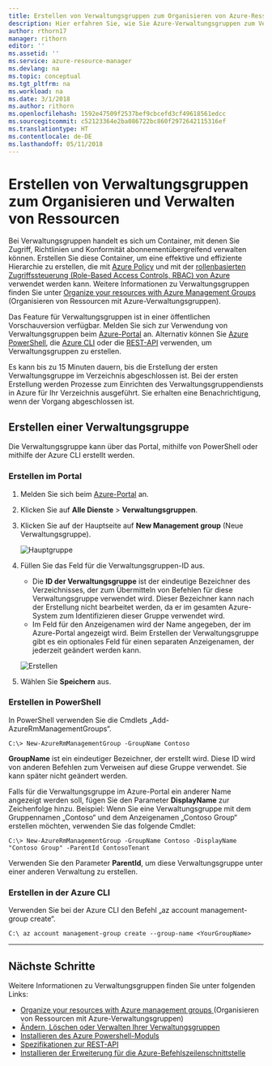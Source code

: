 ```yaml
---
title: Erstellen von Verwaltungsgruppen zum Organisieren von Azure-Ressourcen | Microsoft-Dokumentation
description: Hier erfahren Sie, wie Sie Azure-Verwaltungsgruppen zum Verwalten mehrerer Ressourcen erstellen.
author: rthorn17
manager: rithorn
editor: ''
ms.assetid: ''
ms.service: azure-resource-manager
ms.devlang: na
ms.topic: conceptual
ms.tgt_pltfrm: na
ms.workload: na
ms.date: 3/1/2018
ms.author: rithorn
ms.openlocfilehash: 1592e47509f2537bef9cbcefd3cf49618561edcc
ms.sourcegitcommit: c52123364e2ba086722bc860f2972642115316ef
ms.translationtype: HT
ms.contentlocale: de-DE
ms.lasthandoff: 05/11/2018
---
```

# <a name="create-management-groups-for-resource-organization-and-management"></a>Erstellen von Verwaltungsgruppen zum Organisieren und Verwalten von Ressourcen
Bei Verwaltungsgruppen handelt es sich um Container, mit denen Sie Zugriff, Richtlinien und Konformität abonnementübergreifend verwalten können. Erstellen Sie diese Container, um eine effektive und effiziente Hierarchie zu erstellen, die mit [Azure Policy](../azure-policy/azure-policy-introduction.md) und mit der [rollenbasierten Zugriffssteuerung (Role-Based Access Controls, RBAC) von Azure](../role-based-access-control/overview.md) verwendet werden kann. Weitere Informationen zu Verwaltungsgruppen finden Sie unter [Organize your resources with Azure Management Groups](management-groups-overview.md) (Organisieren von Ressourcen mit Azure-Verwaltungsgruppen). 

Das Feature für Verwaltungsgruppen ist in einer öffentlichen Vorschauversion verfügbar. Melden Sie sich zur Verwendung von Verwaltungsgruppen beim [Azure-Portal](https://portal.azure.com) an. Alternativ können Sie [Azure PowerShell](https://www.powershellgallery.com/packages/AzureRM.ManagementGroups/0.0.1-preview), die [Azure CLI](https://docs.microsoft.com/cli/azure/extension?view=azure-cli-latest#az_extension_list_available) oder die [REST-API](https://github.com/Azure/azure-rest-api-specs/tree/master/specification/managementgroups/resource-manager/Microsoft.Management/preview/2018-01-01-preview) verwenden, um Verwaltungsgruppen zu erstellen.   

Es kann bis zu 15 Minuten dauern, bis die Erstellung der ersten Verwaltungsgruppe im Verzeichnis abgeschlossen ist. Bei der ersten Erstellung werden Prozesse zum Einrichten des Verwaltungsgruppendiensts in Azure für Ihr Verzeichnis ausgeführt. Sie erhalten eine Benachrichtigung, wenn der Vorgang abgeschlossen ist.  

## <a name="how-to-create-a-management-group"></a>Erstellen einer Verwaltungsgruppe
Die Verwaltungsgruppe kann über das Portal, mithilfe von PowerShell oder mithilfe der Azure CLI erstellt werden.

### <a name="create-in-portal"></a>Erstellen im Portal

1. Melden Sie sich beim [Azure-Portal](http://portal.azure.com) an.
2. Klicken Sie auf **Alle Dienste** > **Verwaltungsgruppen**.
3. Klicken Sie auf der Hauptseite auf **New Management group** (Neue Verwaltungsgruppe). 

    ![Hauptgruppe](media/management-groups/main.png) 
4.  Füllen Sie das Feld für die Verwaltungsgruppen-ID aus. 
    - Die **ID der Verwaltungsgruppe** ist der eindeutige Bezeichner des Verzeichnisses, der zum Übermitteln von Befehlen für diese Verwaltungsgruppe verwendet wird. Dieser Bezeichner kann nach der Erstellung nicht bearbeitet werden, da er im gesamten Azure-System zum Identifizieren dieser Gruppe verwendet wird. 
    - Im Feld für den Anzeigenamen wird der Name angegeben, der im Azure-Portal angezeigt wird. Beim Erstellen der Verwaltungsgruppe gibt es ein optionales Feld für einen separaten Anzeigenamen, der jederzeit geändert werden kann.  

    ![Erstellen](media/management-groups/create_context_menu.png)  
5.  Wählen Sie **Speichern** aus.


### <a name="create-in-powershell"></a>Erstellen in PowerShell
In PowerShell verwenden Sie die Cmdlets „Add-AzureRmManagementGroups“.   

```azurepowershell-interactive
C:\> New-AzureRmManagementGroup -GroupName Contoso 
```
**GroupName** ist ein eindeutiger Bezeichner, der erstellt wird. Diese ID wird von anderen Befehlen zum Verweisen auf diese Gruppe verwendet. Sie kann später nicht geändert werden.

Falls für die Verwaltungsgruppe im Azure-Portal ein anderer Name angezeigt werden soll, fügen Sie den Parameter **DisplayName** zur Zeichenfolge hinzu. Beispiel: Wenn Sie eine Verwaltungsgruppe mit dem Gruppennamen „Contoso“ und dem Anzeigenamen „Contoso Group“ erstellen möchten, verwenden Sie das folgende Cmdlet: 

```azurepowershell-interactive
C:\> New-AzureRmManagementGroup -GroupName Contoso -DisplayName "Contoso Group" -ParentId ContosoTenant
``` 
Verwenden Sie den Parameter **ParentId**, um diese Verwaltungsgruppe unter einer anderen Verwaltung zu erstellen.  

### <a name="create-in-azure-cli"></a>Erstellen in der Azure CLI
Verwenden Sie bei der Azure CLI den Befehl „az account management-group create“. 

```azure-cli
C:\ az account management-group create --group-name <YourGroupName>
``` 

---

## <a name="next-steps"></a>Nächste Schritte 
Weitere Informationen zu Verwaltungsgruppen finden Sie unter folgenden Links: 
- [Organize your resources with Azure management groups ](management-groups-overview.md) (Organisieren von Ressourcen mit Azure-Verwaltungsgruppen)
- [Ändern, Löschen oder Verwalten Ihrer Verwaltungsgruppen](management-groups-manage.md)
- [Installieren des Azure Powershell-Moduls](https://www.powershellgallery.com/packages/AzureRM.ManagementGroups/0.0.1-preview)
- [Spezifikationen zur REST-API](https://github.com/Azure/azure-rest-api-specs/tree/master/specification/managementgroups/resource-manager/Microsoft.Management/preview/2018-01-01-preview)
- [Installieren der Erweiterung für die Azure-Befehlszeilenschnittstelle](https://docs.microsoft.com/cli/azure/extension?view=azure-cli-latest#az_extension_list_available)
